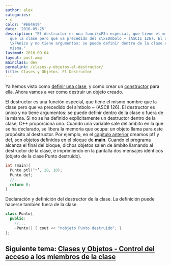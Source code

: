 ```yaml
---
author: alex
categories:
- c
color: '#E64A19'
date: '2016-09-25'
description: "El destructor es una funci\xF3n especial, que tiene el mismo nombre
  que la clase pero que va precedido del s\xEDmbolo ~ (ASCII 126). El destructor es
  \xFAnico y no tiene argumentos: se puede definir dentro de la clase o fuera de la
  misma."
lastmod: 2016-09-04
layout: post.amp
mainclass: dev
permalink: /clases-y-objetos-el-destructor/
title: Clases y Objetos. El Destructor
---
```


Ya hemos visto como [definir una clase][1], y como crear un [constructor][2] para ella. Ahora vamos a ver como destruir un objeto creado.

<!--more--><!--ad-->

El destructor es una función especial, que tiene el mismo nombre que la clase pero que va precedido del símbolo ~ (ASCII 126). El destructor es único y no tiene argumentos: se puede definir dentro de la clase o fuera de la misma. Si no se ha definido explícitamente un destructor dentro de la clase, C++ proporciona uno. Cuando una variable sale del ámbito en la que se ha declarado, se libera la memoria que ocupa: un objeto llama para este propósito al destructor. Por ejemplo, en el [capitulo anterior][2] creamos pt1 y def, son objetos definidos en el bloque de **main**. Cuando el programa alcanza el final del bloque, dichos objetos salen de ámbito llamando al destructor de la clase, e imprimiendo en la pantalla dos mensajes idénticos (objeto de la clase Punto destruido).


```cpp
int (main){
  Punto ptl(‘*’, 20, 10);
  Punto def;
  //...
  return 0;
}
```

Declaración y definición del destructor de la clase. La definición puede hacerse también fuera de la clase.

```cpp
class Punto{
  public:
    //...
    ~Punto() { cout << "nobjeto Punto destruido"; }
};
```

## Siguiente tema: [Clases y Objetos - Control del acceso a los miembros de la clase][3]

 [1]: https://elbauldelprogramador.com/clases-y-objetos-definir-una-clase/
 [2]: https://elbauldelprogramador.com/clases-y-objetos-el-constructor/
 [3]: https://elbauldelprogramador.com/clases-y-objetos-control-del-acceso-los/